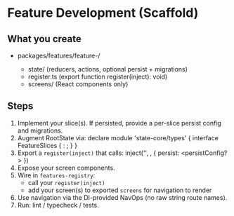 # Feature Development (Scaffold)

## What you create
- packages/features/feature-<name>/
  - state/ (reducers, actions, optional persist + migrations)
  - register.ts (export function register(inject): void)
  - screens/ (React components only)

## Steps
1) Implement your slice(s). If persisted, provide a per-slice persist config and migrations.
2) Augment RootState via:
   declare module 'state-core/types' { interface FeatureSlices { <key>: <StateType>; } }
3) Export a `register(inject)` that calls:
   inject('<key>', <reducer>, { persist: <persistConfig?> })
4) Expose your screen components.
5) Wire in `features-registry`:
   - call your `register(inject)`
   - add your screen(s) to exported `screens` for navigation to render
6) Use navigation via the DI-provided NavOps (no raw string route names).
7) Run: lint / typecheck / tests.
